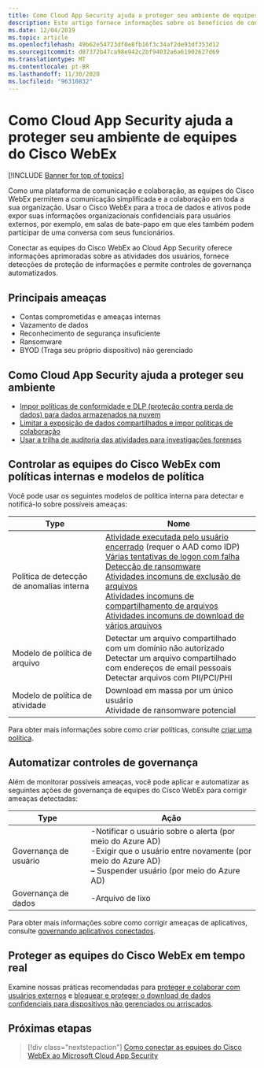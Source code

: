 ```yaml
---
title: Como Cloud App Security ajuda a proteger seu ambiente de equipes do Cisco WebEx
description: Este artigo fornece informações sobre os benefícios de conectar seu aplicativo de equipes do Cisco WebEx para Cloud App Security usando o conector de API para visibilidade e controle sobre o uso.
ms.date: 12/04/2019
ms.topic: article
ms.openlocfilehash: 49b62e54723df0e8fb16f3c34af2de93df353d12
ms.sourcegitcommit: d87372b47ca98e942c2bf94032a6a61902627d69
ms.translationtype: MT
ms.contentlocale: pt-BR
ms.lasthandoff: 11/30/2020
ms.locfileid: "96310832"
---
```

# <a name="how-cloud-app-security-helps-protect-your-cisco-webex-teams-environment"></a>Como Cloud App Security ajuda a proteger seu ambiente de equipes do Cisco WebEx

[!INCLUDE [Banner for top of topics](includes/banner.md)]

Como uma plataforma de comunicação e colaboração, as equipes do Cisco WebEx permitem a comunicação simplificada e a colaboração em toda a sua organização. Usar o Cisco WebEx para a troca de dados e ativos pode expor suas informações organizacionais confidenciais para usuários externos, por exemplo, em salas de bate-papo em que eles também podem participar de uma conversa com seus funcionários.

Conectar as equipes do Cisco WebEx ao Cloud App Security oferece informações aprimoradas sobre as atividades dos usuários, fornece detecções de proteção de informações e permite controles de governança automatizados.

## <a name="main-threats"></a>Principais ameaças

- Contas comprometidas e ameaças internas
- Vazamento de dados
- Reconhecimento de segurança insuficiente
- Ransomware
- BYOD (Traga seu próprio dispositivo) não gerenciado

## <a name="how-cloud-app-security-helps-to-protect-your-environment"></a>Como Cloud App Security ajuda a proteger seu ambiente

- [Impor políticas de conformidade e DLP (proteção contra perda de dados) para dados armazenados na nuvem](best-practices.md#enforce-dlp-and-compliance-policies-for-data-stored-in-the-cloud)
- [Limitar a exposição de dados compartilhados e impor políticas de colaboração](best-practices.md#limit-exposure-of-shared-data-and-enforce-collaboration-policies)
- [Usar a trilha de auditoria das atividades para investigações forenses](best-practices.md#use-the-audit-trail-of-activities-for-forensic-investigations)

## <a name="control-cisco-webex-teams-with-built-in-policies-and-policy-templates"></a>Controlar as equipes do Cisco WebEx com políticas internas e modelos de política

Você pode usar os seguintes modelos de política interna para detectar e notificá-lo sobre possíveis ameaças:

| Type | Nome |
| ---- | ---- |
| Política de detecção de anomalias interna | [Atividade executada pelo usuário encerrado](anomaly-detection-policy.md#activity-performed-by-terminated-user) (requer o AAD como IDP)<br />[Várias tentativas de logon com falha](anomaly-detection-policy.md#multiple-failed-login-attempts)<br />[Detecção de ransomware](anomaly-detection-policy.md#ransomware-activity)<br />[Atividades incomuns de exclusão de arquivos](anomaly-detection-policy.md#unusual-activities-by-user)<br />[Atividades incomuns de compartilhamento de arquivos](anomaly-detection-policy.md#unusual-activities-by-user)<br />[Atividades incomuns de download de vários arquivos](anomaly-detection-policy.md#unusual-activities-by-user) |
| Modelo de política de arquivo | Detectar um arquivo compartilhado com um domínio não autorizado<br />Detectar um arquivo compartilhado com endereços de email pessoais<br />Detectar arquivos com PII/PCI/PHI |
| Modelo de política de atividade | Download em massa por um único usuário<br />Atividade de ransomware potencial |

Para obter mais informações sobre como criar políticas, consulte [criar uma política](control-cloud-apps-with-policies.md#create-a-policy).

## <a name="automate-governance-controls"></a>Automatizar controles de governança

Além de monitorar possíveis ameaças, você pode aplicar e automatizar as seguintes ações de governança de equipes do Cisco WebEx para corrigir ameaças detectadas:

| Type | Ação |
| ---- | ---- |
| Governança de usuário | -Notificar o usuário sobre o alerta (por meio do Azure AD)<br />-Exigir que o usuário entre novamente (por meio do Azure AD)<br />– Suspender usuário (por meio do Azure AD) |
| Governança de dados | -Arquivo de lixo |

Para obter mais informações sobre como corrigir ameaças de aplicativos, consulte [governando aplicativos conectados](governance-actions.md).

## <a name="protect-cisco-webex-teams-in-real-time"></a>Proteger as equipes do Cisco WebEx em tempo real

Examine nossas práticas recomendadas para [proteger e colaborar com usuários externos](best-practices.md#secure-collaboration-with-external-users-by-enforcing-real-time-session-controls) e [bloquear e proteger o download de dados confidenciais para dispositivos não gerenciados ou arriscados](best-practices.md#block-and-protect-download-of-sensitive-data-to-unmanaged-or-risky-devices).

## <a name="next-steps"></a>Próximas etapas

> [!div class="nextstepaction"]
> [Como conectar as equipes do Cisco WebEx ao Microsoft Cloud App Security](connect-webex-to-microsoft-cloud-app-security.md)

